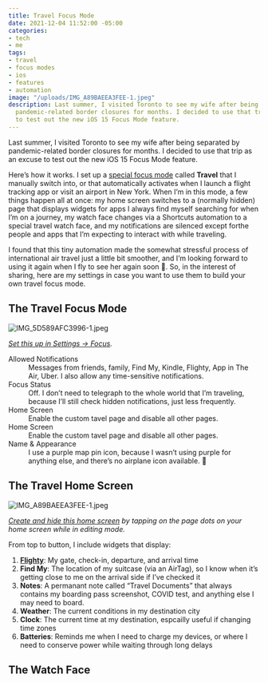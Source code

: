 ```yaml
---
title: Travel Focus Mode
date: 2021-12-04 11:52:00 -05:00
categories:
- tech
- me
tags:
- travel
- focus modes
- ios
- features
- automation
image: "/uploads/IMG_A89BAEEA3FEE-1.jpeg"
description: Last summer, I visited Toronto to see my wife after being separated by
  pandemic-related border closures for months. I decided to use that trip as an excuse
  to test out the new iOS 15 Focus Mode feature.
---
```


Last summer, I visited Toronto to see my wife after being separated by pandemic-related border closures for months. I decided to use that trip as an excuse to test out the new iOS 15 Focus Mode feature.

Here’s how it works. I set up a [special focus mode](https://twitter.com/mb/status/1429069655629500416) called **Travel** that I manually switch into, or that automatically activates when I launch a flight tracking app or visit an airport in New York. When I’m in this mode, a few things happen all at once: my home screen switches to a (normally hidden) page that displays widgets for apps I always find myself searching for when I’m on a journey, my watch face changes via a Shortcuts automation to a special travel watch face, and my notifications are silenced except forthe people and apps that I’m expecting to interact with while traveling.

I found that this tiny automation made the somewhat stressful process of international air travel just a little bit smoother, and I’m looking forward to using it again when I fly to see her again soon 🤞. So, in the interest of sharing, here are my settings in case you want to use them to build your own travel focus mode.

## The Travel Focus Mode

![IMG_5D589AFC3996-1.jpeg](/uploads/IMG_5D589AFC3996-1.jpeg)

*[Set this up in Settings → Focus](https://support.apple.com/en-us/HT212608).*

<dl>
<dt>Allowed Notifications</dt>
<dd>Messages from friends, family, Find My, Kindle, Flighty, App in The Air, Uber. I also allow any time-sensitive notifications.</dd>
<dt>Focus Status</dt>
<dd>Off. I don’t need to telegraph to the whole world that I’m traveling, because I’ll still check hidden notifications, just less frequently.</dd>
<dt>Home Screen</dt>
<dd>Enable the custom tavel page and disable all other pages.</dd>
<dt>Home Screen</dt>
<dd>Enable the custom tavel page and disable all other pages.</dd>
<dt>Name & Appearance</dt>
<dd>I use a purple map pin icon, because I wasn’t using purple for anything else, and there’s no airplane icon available. 📍</dd>
</dl>

## The Travel Home Screen

![IMG_A89BAEEA3FEE-1.jpeg](/uploads/IMG_A89BAEEA3FEE-1.jpeg)

*[Create and hide this home screen](https://support.apple.com/en-me/HT211345) by tapping on the page dots on your home screen while in editing mode.*

From top to button, I include widgets that display:

1. **[Flighty](https://www.flightyapp.com)**: My gate, check-in, departure, and arrival time
2. **Find My**: The location of my suitcase (via an AirTag), so I know when it’s getting close to me on the arrival side if I’ve checked it
3. **Notes**: A permanant note called “Travel Documents” that always contains my boarding pass screenshot, COVID test, and anything else I may need to board.
4. **Weather**: The current conditions in my destination city
5. **Clock**: The current time at my destination, espcailly useful if changing time zones
6. **Batteries**: Reminds me when I need to charge my devices, or where I need to conserve power while waiting through long delays

## The Watch Face